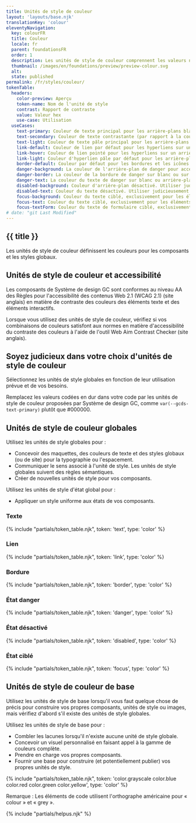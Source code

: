 ```yaml
---
title: Unités de style de couleur
layout: 'layouts/base.njk'
translationKey: 'colour'
eleventyNavigation:
  key: colourFR
  title: Couleur
  locale: fr
  parent: foundationsFR
  order: 1
  description: Les unités de style de couleur comprennent les valeurs nécessaires pour les composants de style.
  thumbnail: /images/en/foundations/preview/preview-colour.svg
  alt:
  state: published
permalink: /fr/styles/couleur/
tokenTable:
  headers:
    color-preview: Aperçu
    token-name: Nom de l'unité de style
    contrast: Rapport de contraste
    value: Valeur hex
    use-case: Utilisation
  useCases:
    text-primary: Couleur de texte principal pour les arrière-plans blancs ou à valeur 100 (p. ex. --gcds-color-blue-100).
    text-secondary: Couleur de texte contrastante (par rapport à la couleur du texte principal) sur un arrière-plan blanc.
    text-light: Couleur de texte pâle principal pour les arrière-plans à valeur 700 ou plus sombres (p. ex. --gcds-color-blue-700).
    link-default: Couleur de lien par défaut pour les hyperliens sur un arrière-plan blanc.
    link-hover: Couleur de lien pointé pour les hyperliens sur un arrière-plan blanc.
    link-light: Couleur d'hyperlien pâle par défaut pour les arrière-plans à valeur 700 ou plus sombres (p. ex. --gcds-color-blue-700).
    border-default: Couleur par défaut pour les bordures et les icônes sur un arrière-plan blanc.
    danger-background: La couleur de l'arrière-plan de danger pour accentuer une action destructrice ou un retour d'expérience critique en arrière-plan.
    danger-border: La couleur de la bordure de danger sur blanc ou sur arrière-plans de danger pour accentuer une action destructrice ou un retour d'expérience critique.
    danger-text: La couleur du texte de danger sur blanc ou arrière-plans de danger pour accentuer une action destructrice ou un retour d'expérience critique.
    disabled-background: Couleur d'arrière-plan désactivé. Utiliser judicieusement pour un élément interactif désactivé.
    disabled-text: Couleur du texte désactivé. Utiliser judicieusement pour un élément interactif désactivé.
    focus-background: Couleur du texte ciblé, exclusivement pour les éléments interactifs ciblés.
    focus-text: Couleur du texte ciblé, exclusivement pour les éléments interactifs ciblés.
    focus-textForm: Couleur du texte de formulaire ciblé, exclusivement pour les éléments interactifs ciblés dans un formulaire. Évitez d'utiliser cette unité de style pour des éléments autres que ceux d'un formulaire.
# date: "git Last Modified"
---
```


## {{ title }}

Les unités de style de couleur définissent les couleurs pour les composants et les styles globaux.

## Unités de style de couleur et accessibilité

Les composants de Système de design GC sont conformes <gcds-link external href="{{ links.wcag }}" target="_blank">au niveau AA des Règles pour l'accessibilité des contenus Web 2.1 (WCAG 2.1)</gcds-link> (site anglais) en matière de contraste des couleurs des éléments texte et des éléments interactifs.

Lorsque vous utilisez des unités de style de couleur, vérifiez si vos combinaisons de couleurs satisfont aux normes en matière d'accessibilité du contraste des couleurs à l'aide de l'outil <gcds-link external href="{{ links.wcag }}" target="_blank">Web Aim Contrast Checker</gcds-link> (site anglais).

## Soyez judicieux dans votre choix d'unités de style de couleur

Sélectionnez les unités de style globales en fonction de leur utilisation prévue et de vos besoins.

Remplacez les valeurs codées en dur dans votre code par les unités de style de couleur proposées par Système de design GC, comme `var(--gcds-text-primary)` plutôt que #000000.

## Unités de style de couleur globales

Utilisez les unités de style globales pour :

- Concevoir des maquettes, des couleurs de texte et des styles globaux (ou de site) pour la typographie ou l'espacement.
- Communiquer le sens associé à l'unité de style. Les unités de style globales suivent des règles sémantiques.
- Créer de nouvelles unités de style pour vos composants.

Utilisez les unités de style d'état global pour :

- Appliquer un style uniforme aux états de vos composants.

### Texte

{% include "partials/token_table.njk", token: 'text', type: 'color' %}

### Lien

{% include "partials/token_table.njk", token: 'link', type: 'color' %}

### Bordure

{% include "partials/token_table.njk", token: 'border', type: 'color' %}

### État danger

{% include "partials/token_table.njk", token: 'danger', type: 'color' %}

### État désactivé

{% include "partials/token_table.njk", token: 'disabled', type: 'color' %}

### État ciblé

{% include "partials/token_table.njk", token: 'focus', type: 'color' %}

## Unités de style de couleur de base

Utilisez les unités de style de base lorsqu'il vous faut quelque chose de précis pour construire vos propres composants, unités de style ou images, mais vérifiez d'abord s'il existe des unités de style globales.

Utilisez les unités de style de base pour :

- Combler les lacunes lorsqu'il n'existe aucune unité de style globale.
- Concevoir un visuel personnalisé en faisant appel à la gamme de couleurs complète.
- Prendre en charge vos propres composants.
- Fournir une base pour construire (et potentiellement publier) vos propres unités de style.

<div class="table-base-colors">
{% include "partials/token_table.njk", token: 'color.grayscale color.blue color.red color.green color.yellow', type: 'color' %}
</div>

Remarque : Les éléments de code utilisent l'orthographe américaine pour « colour » et « grey ».

{% include "partials/helpus.njk" %}
